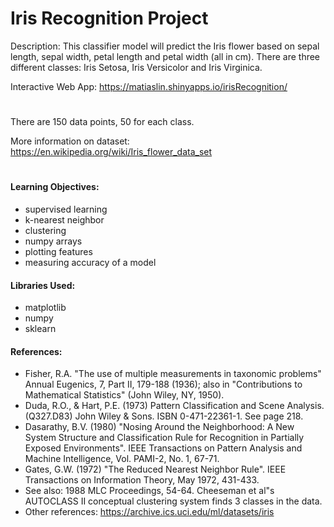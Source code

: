 # Iris Recognition Project

Description: This classifier model will predict the Iris flower based on sepal
length, sepal width, petal length and petal width (all in cm). There are three different classes:
Iris Setosa, Iris Versicolor and Iris Virginica.

Interactive Web App: https://matiaslin.shinyapps.io/irisRecognition/

#

There are 150 data points, 50 for each class.

More information on dataset:
https://en.wikipedia.org/wiki/Iris_flower_data_set

#

####

#### Learning Objectives:

- supervised learning
- k-nearest neighbor
- clustering
- numpy arrays
- plotting features
- measuring accuracy of a model

#### Libraries Used:

- matplotlib
- numpy
- sklearn

#### References:

- Fisher, R.A. "The use of multiple measurements in taxonomic problems"
  Annual Eugenics, 7, Part II, 179-188 (1936); also in "Contributions to
  Mathematical Statistics" (John Wiley, NY, 1950).
- Duda, R.O., & Hart, P.E. (1973) Pattern Classification and Scene Analysis.
  (Q327.D83) John Wiley & Sons. ISBN 0-471-22361-1. See page 218.
- Dasarathy, B.V. (1980) "Nosing Around the Neighborhood: A New System
  Structure and Classification Rule for Recognition in Partially Exposed
  Environments". IEEE Transactions on Pattern Analysis and Machine
  Intelligence, Vol. PAMI-2, No. 1, 67-71.
- Gates, G.W. (1972) "The Reduced Nearest Neighbor Rule". IEEE Transactions
  on Information Theory, May 1972, 431-433.
- See also: 1988 MLC Proceedings, 54-64. Cheeseman et al"s AUTOCLASS II
  conceptual clustering system finds 3 classes in the data.
- Other references: https://archive.ics.uci.edu/ml/datasets/iris
